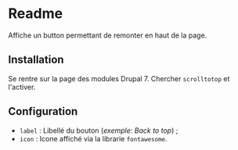 
# Readme

Affiche un button permettant de remonter en haut de la page.

## Installation

Se rentre sur la page des modules Drupal 7. Chercher `scrolltotop` et l'activer.

## Configuration

* `label` : Libellé du bouton (_exemple: Back to top_) ;
* `icon` : Icone affiché via la librarie `fontawesome`.
